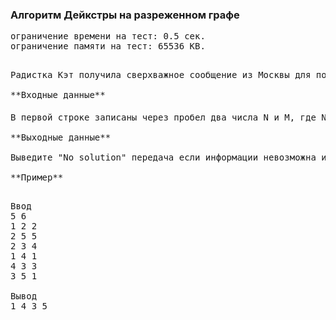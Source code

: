 ﻿### Алгоритм Дейкстры на разреженном графе

<pre>ограничение времени на тест: 0.5 сек.
ограничение памяти на тест: 65536 KB.<pre>

Радистка Кэт получила сверхважное сообщение из Москвы для полковника Исаева. Ей необходимо передать его адресату. Она может передать его либо лично (если такой канал возможен), либо через других людей. Для любой пары людей либо существует канал связи между ними, либо нет. Если для пары канал связи возможен, то на передачу сообщения через него требуется какое-то время. Необходимо найти так путь для передачи сообщения от радистки Кэт к полковнику Исаеву, что бы минимизировать суммарное время передачи сообщения. Между парой людей передача сообщения возможна если и только если между ними существует канал. Канал - двунаправленный и существует не более одного канала между каждой парой людей.

**Входные данные**

В первой строке записаны через пробел два числа N и M, где N - общее число человек, а M - число каналов связи. Далее следует M строк, содержащих тройки a, b, T; означающих, что существует канал связи от человека номер a к человеку номер b (a b) и передача информации через него занимает T секунд (2 <= N <= 50000, 1 <= a, b, M <= 10<sup>5</sup>, 1 <= T <= 10<sup>5</sup>). Все числа во входном файле натуральные.

**Выходные данные**

Выведите "No solution" передача если информации невозможна или искомую последовательность людей в противном случае. Числа разделяйте пробелами. Радистка Кэт имеет номер 1, а полковник Исаев номер N.

**Пример**

<pre>Ввод
5 6 
1 2 2 
2 5 5 
2 3 4 
1 4 1 
4 3 3 
3 5 1

Вывод
1 4 3 5</pre>